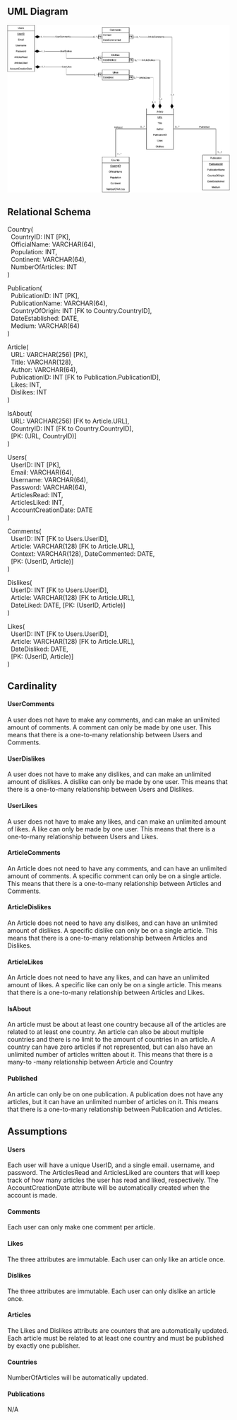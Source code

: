 ## UML Diagram
![alt text](https://github.com/cs411-alawini/fa22-cs411-Q-team006-Cowbuddy/blob/main/doc/UML.png)


## Relational Schema


Country( \
    &nbsp; CountryID: INT [PK], \
    &nbsp; OfficialName: VARCHAR(64), \
    &nbsp; Population: INT, \
    &nbsp; Continent: VARCHAR(64), \
    &nbsp; NumberOfArticles: INT \
) 

Publication( \
    &nbsp; PublicationID: INT [PK], \
    &nbsp; PublicationName: VARCHAR(64), \
    &nbsp; CountryOfOrigin: INT [FK to Country.CountryID], \
    &nbsp; DateEstablished: DATE, \
    &nbsp; Medium: VARCHAR(64) \
)

Article( \
    &nbsp; URL: VARCHAR(256) [PK], \
    &nbsp; Title: VARCHAR(128), \
    &nbsp; Author: VARCHAR(64), \
    &nbsp; PublicationID: INT [FK to Publication.PublicationID], \
    &nbsp; Likes: INT, \
    &nbsp; Dislikes: INT \
)

IsAbout( \
    &nbsp; URL: VARCHAR(256) [FK to Article.URL], \
    &nbsp; CountryID: INT [FK to Country.CountryID], \
    &nbsp; [PK: (URL, CountryID)] \
)

Users( \
    &nbsp; UserID: INT [PK], \
    &nbsp; Email: VARCHAR(64), \
    &nbsp; Username: VARCHAR(64), \
    &nbsp; Password: VARCHAR(64), \
    &nbsp; ArticlesRead: INT, \
    &nbsp; ArticlesLiked: INT, \
    &nbsp; AccountCreationDate: DATE \
)

Comments( \
    &nbsp; UserID: INT [FK to Users.UserID], \
    &nbsp; Article: VARCHAR(128) [FK to Article.URL], \
    &nbsp; Context: VARCHAR(128), DateCommented: DATE, \
    &nbsp; [PK: (UserID, Article)] \
)

Dislikes( \
    &nbsp; UserID: INT [FK to Users.UserID], \
    &nbsp; Article: VARCHAR(128) [FK to Article.URL], \
    &nbsp; DateLiked: DATE, [PK: (UserID, Article)] \
)

Likes( \
    &nbsp; UserID: INT [FK to Users.UserID], \
    &nbsp; Article: VARCHAR(128) [FK to Article.URL], \
    &nbsp; DateDisliked: DATE, \
    &nbsp; [PK: (UserID, Article)] \
)

## Cardinality

#### UserComments
A user does not have to make any comments, and can make an unlimited amount of comments. A comment can only be made by one user. This means that there is a one-to-many relationship between Users and Comments. 

#### UserDislikes
A user does not have to make any dislikes, and can make an unlimited amount of dislikes. A dislike can only be made by one user. This means that there is a one-to-many relationship between Users and Dislikes. 

#### UserLikes
A user does not have to make any likes, and can make an unlimited amount of likes. A like can only be made by one user. This means that there is a one-to-many relationship between Users and Likes. 

#### ArticleComments
An Article does not need to have any comments, and can have an unlimited amount of comments. A specific comment can only be on a single article. This means that there is a one-to-many relationship between Articles and Comments. 

#### ArticleDislikes
An Article does not need to have any dislikes, and can have an unlimited amount of dislikes. A specific dislike can only be on a single article. This means that there is a one-to-many relationship between Articles and Dislikes. 

#### ArticleLikes
An Article does not need to have any likes, and can have an unlimited amount of likes. A specific like can only be on a single article. This means that there is a one-to-many relationship between Articles and Likes. 

#### IsAbout
An article must be about at least one country because all of the articles are related to at least one country. An article can also be about multiple countries and there is no limit to the amount of countries in an article. A country can have zero articles if not represented, but can also have an unlimited number of articles written about it. This means that there is a many-to -many relationship between Article and Country

#### Published
An article can only be on one publication. A publication does not have any articles, but it can have an unlimited number of articles on it. This means that there is a one-to-many relationship between Publication and Articles.

## Assumptions

#### Users

Each user will have a unique UserID, and a single email. username, and password. The ArticlesRead and ArticlesLiked are counters that will keep track of how many articles the user has read and liked, respectively. The AccountCreationDate attribute will be automatically created when the account is made.

#### Comments

Each user can only make one comment per article.

#### Likes

The three attributes are immutable. Each user can only like an article once.

#### Dislikes

The three attributes are immutable. Each user can only dislike an article once.

#### Articles

The Likes and Dislikes attributs are counters that are automatically updated. Each article must be related to at least one country and must be published by exactly one publisher.

#### Countries

NumberOfArticles will be automatically updated.

#### Publications

N/A  
